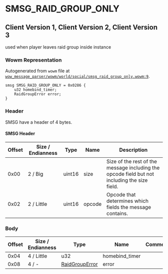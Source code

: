 # SMSG_RAID_GROUP_ONLY

## Client Version 1, Client Version 2, Client Version 3

used when player leaves raid group inside instance

### Wowm Representation

Autogenerated from `wowm` file at [`wow_message_parser/wowm/world/social/smsg_raid_group_only.wowm:9`](https://github.com/gtker/wow_messages/tree/main/wow_message_parser/wowm/world/social/smsg_raid_group_only.wowm#L9).
```rust,ignore
smsg SMSG_RAID_GROUP_ONLY = 0x0286 {
    u32 homebind_timer;
    RaidGroupError error;
}
```
### Header

SMSG have a header of 4 bytes.

#### SMSG Header

| Offset | Size / Endianness | Type   | Name   | Description |
| ------ | ----------------- | ------ | ------ | ----------- |
| 0x00   | 2 / Big           | uint16 | size   | Size of the rest of the message including the opcode field but not including the size field.|
| 0x02   | 2 / Little        | uint16 | opcode | Opcode that determines which fields the message contains.|

### Body

| Offset | Size / Endianness | Type | Name | Comment |
| ------ | ----------------- | ---- | ---- | ------- |
| 0x04 | 4 / Little | u32 | homebind_timer |  |
| 0x08 | 4 / - | [RaidGroupError](raidgrouperror.md) | error |  |

